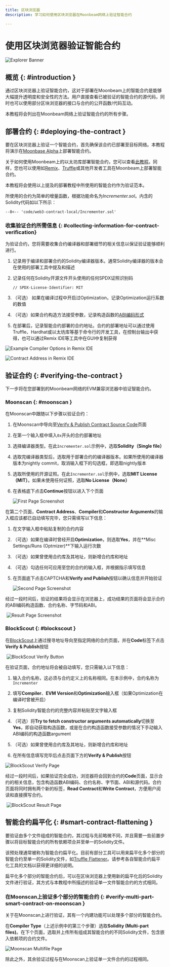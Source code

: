 ```yaml
---
title: 区块浏览器
description: 学习如何使用区块浏览器在Moonbeam网络上验证智能合约

---
```

# 使用区块浏览器验证智能合约

![Explorer Banner](/images/builders/build/eth-api/verify-contracts/block-explorers/verify-contract-banner.png)

## 概览 {: #introduction }

通过区块浏览器上验证智能合约，这对于部署在Moonbeam上的智能合约是能够大幅提升透明度和安全性的方法。用户直接查看已被验证的智能合约的源代码，同时也可以使用部分区块浏览器的接口与合约的公开函数/代码互动。

本教程将会列出在Moonbeam网络上验证智能合约的所有步骤。

## 部署合约 {: #deploying-the-contract }

要在区块浏览器上验证一个智能合约，首先确保该合约已部署至目标网络。本教程将演示在[Moonbase Alpha](/builders/get-started/moonbase/)上部署智能合约。

关于如何使用Moonbeam上的以太坊库部署智能合约，您可以查看[此教程](/builders/interact/eth-libraries/deploy-contract/)。同样，您也可以使用如[Remix](/builders/interact/remix/#deploying-a-contract-to-moonbeam-using-remix)、[Truffle](/builders/interact/truffle/#deploying-a-contract-to-moonbeam-using-truffle)或其他开发者工具在Moonbeam上部署智能合约。

本教程将会使用以上提及的部署教程中所使用的智能合约作为验证范本。

所使用的合约为简单的增量函数，根据功能命名为*Incrementer.sol*。内含的Solidity代码如以下所示：

```solidity
--8<-- 'code/web3-contract-local/Incrementer.sol'
```

### 收集验证合约所需信息 {: #collecting-information-for-contract-verification}

为验证合约，您将需要收集合约编译器和部署细节的相关信息以保证验证能够顺利进行。

1. 记录用于编译和部署合约的Solidity编译器版本。通常Solidity编译器的版本会在使用的部署工具中提及和描述

2. 记录任何在Solidity开源文件开头使用的任何SPDX证照识别码

    ```
    // SPDX-License-Identifier: MIT
    ```
    
3. （可选） 如果在编译过程中开启过Optimization，记录Optimization运行系数的数值

4. （可选）如果合约构造方法接受参数，记录构造函数的[ABI编码形式](https://docs.soliditylang.org/en/develop/abi-spec.html)

5. 在部署后，记录智能合约部署的合约地址。合约的部署地址可以通过使用Truffle、Hardhat或以太坊库等基于命令行的开发工具，在控制台输出中获得，也可以通过Remix IDE等工具中在GUI中复制获得

![Example Compiler Options in Remix IDE](/images/builders/build/eth-api/verify-contracts/block-explorers/verify-contract-1.png)

![Contract Address in Remix IDE](/images/builders/build/eth-api/verify-contracts/block-explorers/verify-contract-2.png)

## 验证合约 {: #verifying-the-contract }

下一步将在您部署到的Moonbeam网络的EVM兼容浏览器中验证智能合约。

### Moonscan {: #moonscan }

在Moonscan中跟随以下步骤以验证合约：

1. 在Moonscan中导向至[Verify & Publish Contract Source Code](https://moonbase.moonscan.io/verifyContract)页面

2. 在第一个输入框中填入`0x`开头的合约部署地址

3. 选择编译器类型。在此`Incrementer.sol`示例中，选取**Solidity（Single file）**

4. 选取完编译器类型后，选取用于部署合约的编译器版本。如果所使用的编译器版本为nightly commit，取消输入框下的勾选框，即选取nightly版本

5. 选取所使用的开源证照。在此`Incrementer.sol`示例中，选取**MIT License（MIT）**。如果未使用任何证照，选取**No License（None）**

6. 在表格底下点击**Continue**按钮以进入下个页面

    ![First Page Screenshot](/images/builders/build/eth-api/verify-contracts/block-explorers/verify-contract-3.png)

在第二个页面，**Contract Address**、**Compiler**和**Constructor Arguments**的输入框应该都已自动填写完毕，您只需填写以下信息：

1. 在文字输入框中粘贴复制的合约内容

2. （可选）如果在编译时曾经开启**Optimization**，则选取**Yes**，并在**Misc Settings/Runs (Optmizer)**下输入运行次数

3. （可选）如果曾使用合约库及其地址，则新增合约库和地址

4. （可选）勾选任何可应用至您的合约的输入框，并根据指示填写信息

5. 在页面底下点击CAPTCHA和**Verify and Publish**按钮以确认信息并开始验证

   ![Second Page Screenshot](/images/builders/build/eth-api/verify-contracts/block-explorers/verify-contract-4.png)

经过一段时间后，验证的结果将会显示在浏览器上，成功结果的页面将会显示合约的ABI编码构造函数、合约名称、字节码和ABI。

​    ![Result Page Screenshot](/images/builders/build/eth-api/verify-contracts/block-explorers/verify-contract-5.png)

### BlockScout {: #blockscout }

在[BlockScout](https://moonbase-blockscout.testnet.moonbeam.network/)上通过搜寻地址导向至指定网络的合约页面，并在**Code**标签下点击**Verify & Publish**按钮

​    ![BlockScout Verify Button](/images/builders/build/eth-api/verify-contracts/block-explorers/verify-contract-6.png)

在验证页面，合约地址将会被自动填写，您只需输入以下信息：

1. 输入合约名称，这必须与合约定义上的名称相同。在本示例中，合约名称为`Incrementer`

2. 填写**Compiler**、**EVM Version**和**Optimization**输入框（如果Optimization在编译时曾被开启）

3. 复制Solidity智能合约的完整内容并粘贴至文字输入框

4. （可选）将**Try to fetch constructor arguments automatically**切换至**Yes**，即自动获取构造函数，或是在合约构造函数接受参数的情况下手动输入ABI编码的构造函数argument

5. （可选）如果曾使用合约库及其地址，则新增合约库和地址

6. 在所有信息填写完毕后点击页面下方的**Verify & Publish**按钮

![BlockScout Verify Page](/images/builders/build/eth-api/verify-contracts/block-explorers/verify-contract-7.png)

经过一段时间后，如果验证完全成功，浏览器将会回到合约的**Code**页面，显示合约的相关信息，包含构造函数ABI编码、合约名称、字节面、ABI和源代码。合约页面将同时拥有两个新的标签，**Read Contract**和**Write Contract**，方便用户阅读和直接撰写合约。

​    ![BlockScout Result Page](/images/builders/build/eth-api/verify-contracts/block-explorers/verify-contract-8.png)


## 智能合约扁平化 {: #smart-contract-flattening }

要验证由多个文件组成的智能合约，其过程与先前略微不同，并且需要一些前置步骤以将目标智能合约的所有依赖项合并至单一的Solidity文件。

该预处理通常被称为智能合约扁平化。目前有部分工具可以用来扁平化多个部分的智能合约至单一的Solidity文件，如[Truffle Flattener](https://www.npmjs.com/package/truffle-flattener)。请参考各自智能合约扁平化工具的文档以获得更详细的说明。

扁平化多个部分的智能合约后，可以在区块浏览器上使用新的扁平化后的Solidity文件进行验证，其方式与本教程中所描述的验证单一文件智能合约的方式相同。

### 在Moonscan上验证多个部分的智能合约 {: #verify-multi-part-smart-contract-on-moonscan }

关于在Moonscan上进行验证，其有一个内建功能可以处理多个部分的智能合约。

在**Compiler Type**（上述示例中的第三个步骤）选取**Solidity (Multi-part files)**。在下个页面，选取并上传所有组成其智能合约的不同Solidity文件，包含嵌入依赖项的合约文件。

 ![Moonscan Multifile Page](/images/builders/build/eth-api/verify-contracts/block-explorers/verify-contract-9.png)

除此之外，其余验证过程与在Moonscan上验证单一文件合约的过程相同。
